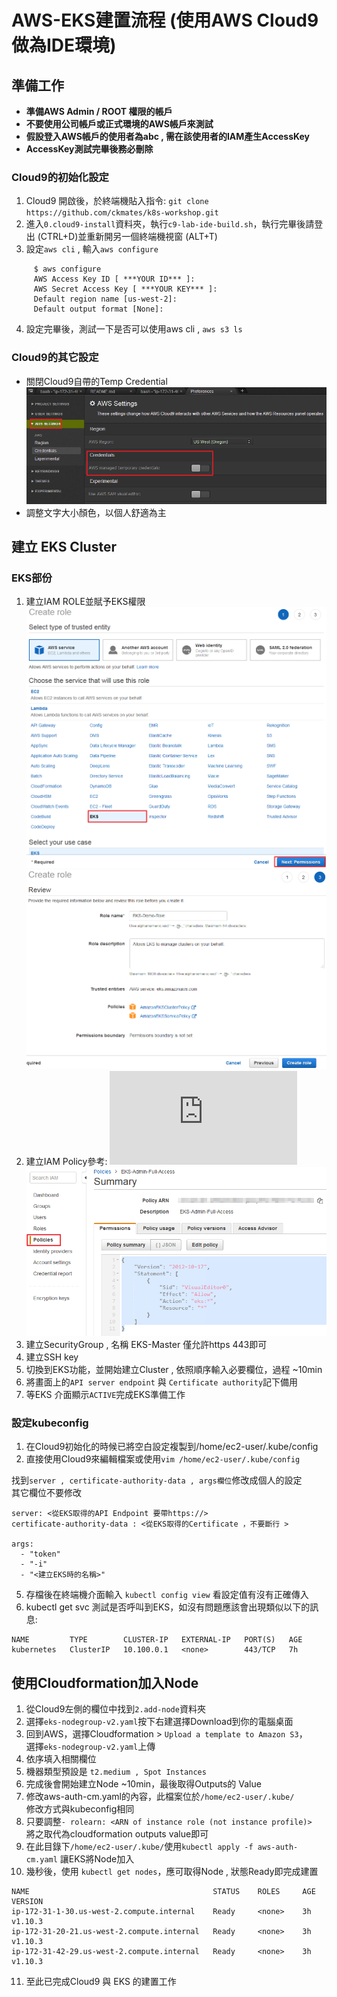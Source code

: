 # AWS-EKS建置流程 (使用AWS Cloud9做為IDE環境)

## 準備工作  
- **準備AWS Admin / ROOT 權限的帳戶**
- **不要使用公司帳戶或正式環境的AWS帳戶來測試**
- **假設登入AWS帳戶的使用者為abc , 需在該使用者的IAM產生AccessKey**
- **AccessKey測試完畢後務必刪除**

### Cloud9的初始化設定
1.  Cloud9 開啟後，於終端機貼入指令: `git clone https://github.com/ckmates/k8s-workshop.git`
2.  進入`0.cloud9-install`資料夾，執行`c9-lab-ide-build.sh`，執行完畢後請登出 (CTRL+D)並重新開另一個終端機視窗 (ALT+T)
3.  設定`aws cli` , 輸入`aws configure`

```shell
     $ aws configure
     AWS Access Key ID [ ***YOUR ID*** ]: 
     AWS Secret Access Key [ ***YOUR KEY*** ]: 
     Default region name [us-west-2]:
     Default output format [None]:
```
4.  設定完畢後，測試一下是否可以使用aws cli , `aws s3 ls`


### Cloud9的其它設定
-  關閉Cloud9自帶的Temp Credential  ![image](https://github.com/raydigitallife/c9-eks/raw/master/k8s-workshop/img/snap_1.png)  
-  調整文字大小顏色，以個人舒適為主

## 建立 EKS Cluster
### EKS部份
1.  建立IAM ROLE並賦予EKS權限  
![image](https://github.com/raydigitallife/c9-eks/raw/master/k8s-workshop/img/snap_2.png)  
![image](https://github.com/raydigitallife/c9-eks/raw/master/k8s-workshop/img/snap_3.png)  
2.  建立IAM Policy參考: ![url](https://docs.aws.amazon.com/zh_tw/eks/latest/userguide/EKS_IAM_user_policies.html)
![image](https://github.com/raydigitallife/c9-eks/raw/master/k8s-workshop/img/snap_4.png)  
3.  建立SecurityGroup , 名稱 EKS-Master 僅允許https 443即可  
4.  建立SSH key
5.  切換到EKS功能，並開始建立Cluster , 依照順序輸入必要欄位，過程 ~10min
6.  將畫面上的`API server endpoint` 與 `Certificate authority`記下備用
7.  等EKS 介面顯示`ACTIVE`完成EKS準備工作

### 設定kubeconfig
1.  在Cloud9初始化的時候已將空白設定複製到/home/ec2-user/.kube/config
2.  直接使用Cloud9來編輯檔案或使用`vim /home/ec2-user/.kube/config`

找到`server , certificate-authority-data , args欄位`修改成個人的設定  
其它欄位不要修改

```text
server: <從EKS取得的API Endpoint 要帶https://>
certificate-authority-data : <從EKS取得的Certificate ，不要斷行 >

args:
  - "token"
  - "-i"
  - "<建立EKS時的名稱>"
```  

5.  存檔後在終端機介面輸入 `kubectl config view` 看設定值有沒有正確傳入  
6.  kubectl get svc 測試是否呼叫到EKS，如沒有問題應該會出現類似以下的訊息:

```text
NAME         TYPE        CLUSTER-IP   EXTERNAL-IP   PORT(S)   AGE
kubernetes   ClusterIP   10.100.0.1   <none>        443/TCP   7h
```

## 使用Cloudformation加入Node  

1.  從Cloud9左側的欄位中找到`2.add-node`資料夾
2.  選擇`eks-nodegroup-v2.yaml`按下右建選擇Download到你的電腦桌面
3.  回到AWS，選擇Cloudformation > `Upload a template to Amazon S3`，  
選擇`eks-nodegroup-v2.yaml`上傳
4.  依序填入相關欄位
5.  機器類型預設是 `t2.medium , Spot Instances`
6.  完成後會開始建立Node ~10min，最後取得Outputs的 Value
7.  修改aws-auth-cm.yaml的內容，此檔案位於`/home/ec2-user/.kube/`  
修改方式與kubeconfig相同
8.  只要調整`- rolearn: <ARN of instance role (not instance profile)>`  
將之取代為cloudformation outputs value即可
9.  在此目錄下`/home/ec2-user/.kube/`使用`kubectl apply -f aws-auth-cm.yaml` 讓EKS將Node加入
10. 幾秒後，使用 `kubectl get nodes`，應可取得Node , 狀態Ready即完成建置

```text
NAME                                         STATUS    ROLES     AGE       VERSION
ip-172-31-1-30.us-west-2.compute.internal    Ready     <none>    3h        v1.10.3
ip-172-31-20-21.us-west-2.compute.internal   Ready     <none>    3h        v1.10.3
ip-172-31-42-29.us-west-2.compute.internal   Ready     <none>    3h        v1.10.3
```

11.  至此已完成Cloud9 與 EKS 的建置工作

<!-- ![image](https://github.com/raydigitallife/c9-eks/blob/master/snap_1.png) -->
